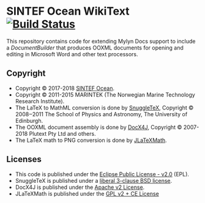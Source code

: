 # SINTEF Ocean WikiText [![Build Status](https://travis-ci.org/marintek-sima/no.marintek.mylyn.wikitext.svg?branch=master)](https://travis-ci.org/marintek-sima/no.marintek.mylyn.wikitext)

This repository contains code for extending Mylyn Docs support to include a *DocumentBuilder* that produces OOXML documents for opening and editing in Microsoft Word and other text processors.

## Copyright
* Copyright © 2017-2018 [SINTEF Ocean](https://www.sintef.no/en/ocean/).
* Copyright © 2011-2015 MARINTEK (The Norwegian Marine Technology Research Institute). 
* The LaTeX to MathML conversion is done by [SnuggleTeX](https://www2.ph.ed.ac.uk/snuggletex/documentation/overview-and-features.html), Copyright © 2008‒2011 The School of Physics and Astronomy, The University of Edinburgh.
* The OOXML document assembly is done by [DocX4J](https://www.docx4java.org/trac/docx4j), Copyright © 2007-2018 Plutext Pty Ltd and others.
* The LaTeX math to PNG conversion is done by [JLaTeXMath](https://github.com/opencollab/jlatexmath).
 
## Licenses
* This code is published under the [Eclipse Public License - v2.0](http://www.eclipse.org/legal/epl-v20.html) (EPL).
* SnuggleTeX is published under a [liberal 3-clause BSD license](http://snuggletex.sourceforge.net/maven/license.html).
* DocX4J is published under the [Apache v2 License](https://www.apache.org/licenses/LICENSE-2.0).
* JLaTeXMath is published under the [GPL v2 + CE License](https://raw.githubusercontent.com/opencollab/jlatexmath/master/LICENSE)